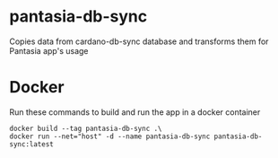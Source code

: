 # pantasia-db-sync
Copies data from cardano-db-sync database and transforms them for Pantasia app's usage

# Docker
Run these commands to build and run the app in a docker container
```
docker build --tag pantasia-db-sync .\
docker run --net="host" -d --name pantasia-db-sync pantasia-db-sync:latest
